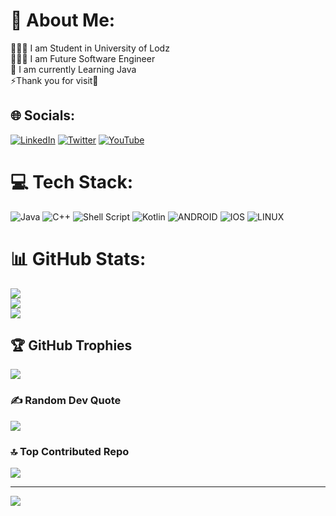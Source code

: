 # 💫 About Me:
👨🏻‍🎓 I am Student in University of Lodz<br>🧑🏻‍💻 I am Future Software Engineer<br>🌱 I am currently Learning Java<br>⚡Thank you for visit🙂


## 🌐 Socials:
[![LinkedIn](https://img.shields.io/badge/LinkedIn-%230077B5.svg?logo=linkedin&logoColor=white)](https://linkedin.com/in/https://www.linkedin.com/in/adkham-salaydinov-1b1890224/) [![Twitter](https://img.shields.io/badge/Twitter-%231DA1F2.svg?logo=Twitter&logoColor=white)](https://twitter.com/https://twitter.com/Adkham_2001) [![YouTube](https://img.shields.io/badge/YouTube-%23FF0000.svg?logo=YouTube&logoColor=white)](https://youtube.com/@@javacoders010) 

# 💻 Tech Stack:
![Java](https://img.shields.io/badge/java-%23ED8B00.svg?style=for-the-badge&logo=java&logoColor=white) ![C++](https://img.shields.io/badge/c++-%2300599C.svg?style=for-the-badge&logo=c%2B%2B&logoColor=white) ![Shell Script](https://img.shields.io/badge/shell_script-%23121011.svg?style=for-the-badge&logo=gnu-bash&logoColor=white) ![Kotlin](https://img.shields.io/badge/kotlin-%230095D5.svg?style=for-the-badge&logo=kotlin&logoColor=white) ![ANDROID](https://img.shields.io/badge/android-%2320232a.svg?style=for-the-badge&logo=android&logoColor=%a4c639) ![IOS](https://img.shields.io/badge/IOS-%2320232a.svg?style=for-the-badge&logo=apple&logoColor=white) ![LINUX](https://img.shields.io/badge/Linux-FCC624?style=for-the-badge&logo=linux&logoColor=black)
# 📊 GitHub Stats:
![](https://github-readme-stats.vercel.app/api?username=adhambek010&theme=tokyonight&hide_border=true&include_all_commits=true&count_private=true)<br/>
![](https://github-readme-streak-stats.herokuapp.com/?user=adhambek010&theme=tokyonight&hide_border=true)<br/>
![](https://github-readme-stats.vercel.app/api/top-langs/?username=adhambek010&theme=tokyonight&hide_border=true&include_all_commits=true&count_private=true&layout=compact)

## 🏆 GitHub Trophies
![](https://github-profile-trophy.vercel.app/?username=adhambek010&theme=tokyonight&no-frame=true&no-bg=true&margin-w=4)

### ✍️ Random Dev Quote
![](https://quotes-github-readme.vercel.app/api?type=horizontal&theme=tokyonight)

### 🔝 Top Contributed Repo
![](https://github-contributor-stats.vercel.app/api?username=adhambek010&limit=5&theme=tokyonight&combine_all_yearly_contributions=true)

---
[![](https://visitcount.itsvg.in/api?id=adhambek010&icon=9&color=1)](https://visitcount.itsvg.in)

<!-- Proudly created with GPRM ( https://gprm.itsvg.in ) -->
